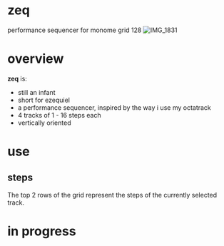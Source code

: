 # zeq
performance sequencer for monome grid 128
![IMG_1831](https://user-images.githubusercontent.com/86270534/143897927-23e6f200-a8dd-4e8b-ba92-0aa80ba8b137.jpg)

# overview
**zeq** is:
- still an infant
- short for ezequiel
- a performance sequencer, inspired by the way i use my octatrack
- 4 tracks of 1 - 16 steps each
- vertically oriented

# use
## steps
The top 2 rows of the grid represent the steps of the currently selected track. 
# in progress
